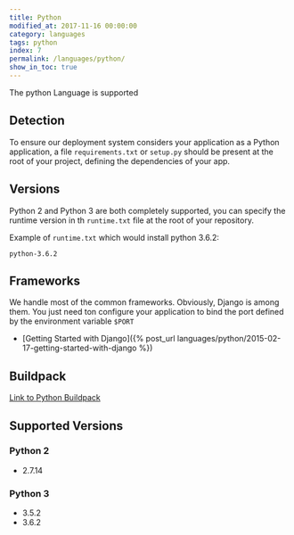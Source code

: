 ```yaml
---
title: Python
modified_at: 2017-11-16 00:00:00
category: languages
tags: python
index: 7
permalink: /languages/python/
show_in_toc: true
---
```


The python Language is supported

## Detection

To ensure our deployment system considers your application as a Python application,
a file `requirements.txt` or `setup.py` should be present at the root of your project, defining
the dependencies of your app.

## Versions

Python 2 and Python 3 are both completely supported, you can specify the runtime version in th
`runtime.txt` file at the root of your repository.

Example of `runtime.txt` which would install python 3.6.2:

```text
python-3.6.2
```

## Frameworks

We handle most of the common frameworks. Obviously, Django is among them. You just need ton
configure your application to bind the port defined by the environment variable `$PORT`

* [Getting Started with Django]({% post_url languages/python/2015-02-17-getting-started-with-django %})

## Buildpack

[Link to Python Buildpack](https://github.com/Scalingo/python-buildpack)

## Supported Versions

### Python 2

* 2.7.14

### Python 3

* 3.5.2
* 3.6.2
